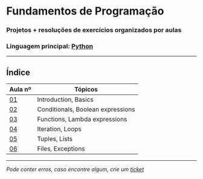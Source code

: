 # Fundamentos de Programação
### Projetos + resoluções de exercícios organizados por aulas
### Linguagem principal: [Python](https://www.python.org/)
---
## Índice
|Aula nº|Tópicos|
|-|-|
|[01](https://github.com/TiagoRG/uaveiro-leci/tree/master/1ano/fp/aula01)|Introduction, Basics|
|[02](https://github.com/TiagoRG/uaveiro-leci/tree/master/1ano/fp/aula02)|Conditionals, Boolean expressions|
|[03](https://github.com/TiagoRG/uaveiro-leci/tree/master/1ano/fp/aula03)|Functions, Lambda expressions|
|[04](https://github.com/TiagoRG/uaveiro-leci/tree/master/1ano/fp/aula04)|Iteration, Loops|
|[05](https://github.com/TiagoRG/uaveiro-leci/tree/master/1ano/fp/aula05)|Tuples, Lists|
|[06](https://github.com/TiagoRG/uaveiro-leci/tree/master/1ano/fp/aula06)|Files, Exceptions|
---
*Pode conter erros, caso encontre algum, crie um* [*ticket*](https://github.com/TiagoRG/uaveiro-leci/issues/new)